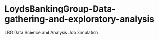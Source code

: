 # LoydsBankingGroup-Data-gathering-and-exploratory-analysis
LBG Data Science and Analysis Job Simulation
